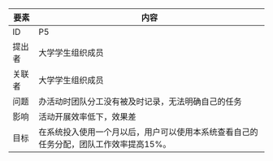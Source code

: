 ## 

| 要素 | 内容 |
| --- | --- |
| ID | P5 |
| 提出者 | 大学学生组织成员 |
| 关联者 | 大学学生组织成员 |
| 问题 | 办活动时团队分工没有被及时记录，无法明确自己的任务 |
| 影响 | 活动开展效率低下，效果差 |
|目标| 在系统投入使用一个月以后，用户可以使用本系统查看自己的任务分配，团队工作效率提高15%。|


